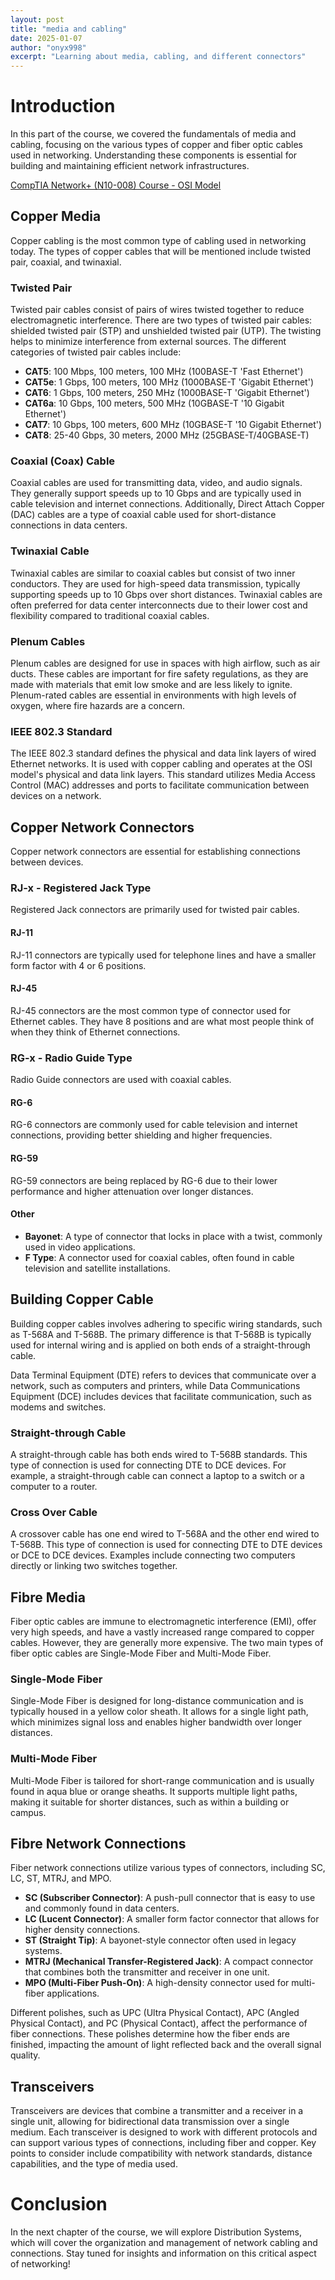 ```yaml
---
layout: post
title: "media and cabling"
date: 2025-01-07
author: "onyx998"
excerpt: "Learning about media, cabling, and different connectors"
---
```



# Introduction
In this part of the course, we covered the fundamentals of media and cabling, focusing on the various types of copper and fiber optic cables used in networking. Understanding these components is essential for building and maintaining efficient network infrastructures.

[CompTIA Network+ (N10-008) Course - OSI Model](https://www.comptia.org/certifications/network) 

## Copper Media
Copper cabling is the most common type of cabling used in networking today. The types of copper cables that will be mentioned include twisted pair, coaxial, and twinaxial.

### Twisted Pair
Twisted pair cables consist of pairs of wires twisted together to reduce electromagnetic interference. There are two types of twisted pair cables: shielded twisted pair (STP) and unshielded twisted pair (UTP). The twisting helps to minimize interference from external sources. The different categories of twisted pair cables include:

- **CAT5**: 100 Mbps, 100 meters, 100 MHz (100BASE-T 'Fast Ethernet')
- **CAT5e**: 1 Gbps, 100 meters, 100 MHz (1000BASE-T 'Gigabit Ethernet')
- **CAT6**: 1 Gbps, 100 meters, 250 MHz (1000BASE-T 'Gigabit Ethernet')
- **CAT6a**: 10 Gbps, 100 meters, 500 MHz (10GBASE-T '10 Gigabit Ethernet')
- **CAT7**: 10 Gbps, 100 meters, 600 MHz (10GBASE-T '10 Gigabit Ethernet')
- **CAT8**: 25-40 Gbps, 30 meters, 2000 MHz (25GBASE-T/40GBASE-T)

### Coaxial (Coax) Cable
Coaxial cables are used for transmitting data, video, and audio signals. They generally support speeds up to 10 Gbps and are typically used in cable television and internet connections. Additionally, Direct Attach Copper (DAC) cables are a type of coaxial cable used for short-distance connections in data centers.

### Twinaxial Cable 
Twinaxial cables are similar to coaxial cables but consist of two inner conductors. They are used for high-speed data transmission, typically supporting speeds up to 10 Gbps over short distances. Twinaxial cables are often preferred for data center interconnects due to their lower cost and flexibility compared to traditional coaxial cables.

### Plenum Cables
Plenum cables are designed for use in spaces with high airflow, such as air ducts. These cables are important for fire safety regulations, as they are made with materials that emit low smoke and are less likely to ignite. Plenum-rated cables are essential in environments with high levels of oxygen, where fire hazards are a concern.

### IEEE 802.3 Standard
The IEEE 802.3 standard defines the physical and data link layers of wired Ethernet networks. It is used with copper cabling and operates at the OSI model's physical and data link layers. This standard utilizes Media Access Control (MAC) addresses and ports to facilitate communication between devices on a network.

## Copper Network Connectors
Copper network connectors are essential for establishing connections between devices. 

### RJ-x - Registered Jack Type 
Registered Jack connectors are primarily used for twisted pair cables. 

#### RJ-11
RJ-11 connectors are typically used for telephone lines and have a smaller form factor with 4 or 6 positions.

#### RJ-45
RJ-45 connectors are the most common type of connector used for Ethernet cables. They have 8 positions and are what most people think of when they think of Ethernet connections.

### RG-x - Radio Guide Type
Radio Guide connectors are used with coaxial cables.

#### RG-6
RG-6 connectors are commonly used for cable television and internet connections, providing better shielding and higher frequencies.

#### RG-59
RG-59 connectors are being replaced by RG-6 due to their lower performance and higher attenuation over longer distances.

#### Other
- **Bayonet**: A type of connector that locks in place with a twist, commonly used in video applications.
- **F Type**: A connector used for coaxial cables, often found in cable television and satellite installations.

## Building Copper Cable
Building copper cables involves adhering to specific wiring standards, such as T-568A and T-568B. The primary difference is that T-568B is typically used for internal wiring and is applied on both ends of a straight-through cable. 

Data Terminal Equipment (DTE) refers to devices that communicate over a network, such as computers and printers, while Data Communications Equipment (DCE) includes devices that facilitate communication, such as modems and switches.

### Straight-through Cable
A straight-through cable has both ends wired to T-568B standards. This type of connection is used for connecting DTE to DCE devices. For example, a straight-through cable can connect a laptop to a switch or a computer to a router.

### Cross Over Cable
A crossover cable has one end wired to T-568A and the other end wired to T-568B. This type of connection is used for connecting DTE to DTE devices or DCE to DCE devices. Examples include connecting two computers directly or linking two switches together.

## Fibre Media
Fiber optic cables are immune to electromagnetic interference (EMI), offer very high speeds, and have a vastly increased range compared to copper cables. However, they are generally more expensive. The two main types of fiber optic cables are Single-Mode Fiber and Multi-Mode Fiber.

### Single-Mode Fiber
Single-Mode Fiber is designed for long-distance communication and is typically housed in a yellow color sheath. It allows for a single light path, which minimizes signal loss and enables higher bandwidth over longer distances.

### Multi-Mode Fiber
Multi-Mode Fiber is tailored for short-range communication and is usually found in aqua blue or orange sheaths. It supports multiple light paths, making it suitable for shorter distances, such as within a building or campus.

## Fibre Network Connections
Fiber network connections utilize various types of connectors, including SC, LC, ST, MTRJ, and MPO. 

- **SC (Subscriber Connector)**: A push-pull connector that is easy to use and commonly found in data centers.
- **LC (Lucent Connector)**: A smaller form factor connector that allows for higher density connections.
- **ST (Straight Tip)**: A bayonet-style connector often used in legacy systems.
- **MTRJ (Mechanical Transfer-Registered Jack)**: A compact connector that combines both the transmitter and receiver in one unit.
- **MPO (Multi-Fiber Push-On)**: A high-density connector used for multi-fiber applications.

Different polishes, such as UPC (Ultra Physical Contact), APC (Angled Physical Contact), and PC (Physical Contact), affect the performance of fiber connections. These polishes determine how the fiber ends are finished, impacting the amount of light reflected back and the overall signal quality.

## Transceivers
Transceivers are devices that combine a transmitter and a receiver in a single unit, allowing for bidirectional data transmission over a single medium. Each transceiver is designed to work with different protocols and can support various types of connections, including fiber and copper. Key points to consider include compatibility with network standards, distance capabilities, and the type of media used.

# Conclusion
In the next chapter of the course, we will explore Distribution Systems, which will cover the organization and management of network cabling and connections. Stay tuned for insights and information on this critical aspect of networking!

